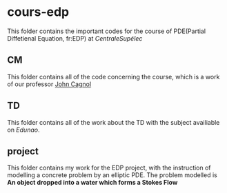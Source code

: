# cours-edp
This folder contains the important codes for the course of PDE(Partial Diffetienal Equation, fr:EDP) at *CentraleSupélec*
## CM
This folder contains all of the code concerning the course, which is a work of our professor [John Cagnol](https://github.com/cagnol/PDE)
## TD
This folder contains all of the work about the TD with the subject availiable on *Edunao*.
## project
This folder contains my work for the EDP project, with the instruction of modelling a concrete problem by an elliptic PDE. The problem modelled is **An object dropped into a water which forms a Stokes Flow**